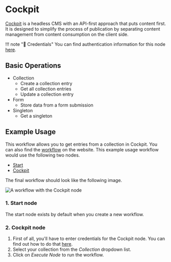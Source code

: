 # Cockpit

[Cockpit](https://getcockpit.com/) is a headless CMS with an API-first approach that puts content first. It is designed to simplify the process of publication by separating content management from content consumption on the client side.

!!! note "🔑 Credentials"
    You can find authentication information for this node [here](/workflow/integrations/credentials/cockpit/).


## Basic Operations

* Collection
    * Create a collection entry
    * Get all collection entries
    * Update a collection entry
* Form
    * Store data from a form submission
* Singleton
    * Get a singleton

## Example Usage

This workflow allows you to get entries from a collection in Cockpit. You can also find the [workflow](https://n8n.io/workflows/518) on the website. This example usage workflow would use the following two nodes.
- [Start](/workflow/integrations/core-nodes/n8n-nodes-base.start/)
- [Cockpit]()

The final workflow should look like the following image.

![A workflow with the Cockpit node](/_images/integrations/nodes/cockpit/workflow.png)

### 1. Start node

The start node exists by default when you create a new workflow.

### 2. Cockpit node

1. First of all, you'll have to enter credentials for the Cockpit node. You can find out how to do that [here](/workflow/integrations/credentials/cockpit/).
2. Select your collection from the *Collection* dropdown list.
3. Click on *Execute Node* to run the workflow.
